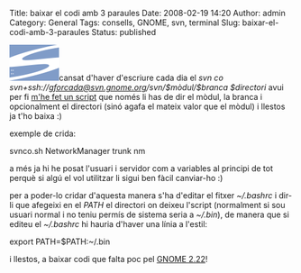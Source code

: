 Title: baixar el codi amb 3 paraules
Date: 2008-02-19 14:20
Author: admin
Category: General
Tags: consells, GNOME, svn, terminal
Slug: baixar-el-codi-amb-3-paraules
Status: published

<img src="./wp-content/uploads/2008/01/subversion.png" data-align="right" alt="logotip del Subversion" />cansat d'haver d'escriure cada dia el *svn co svn+ssh://gforcada@svn.gnome.org/svn/\$mòdul/\$branca \$directori* avui per fi <a href="./wp-content/uploads/2008/02/svnco.sh" target="_blank" rel="noopener">m'he fet un script</a> que només li has de dir el mòdul, la branca i opcionalment el directori (sinó agafa el mateix valor que el mòdul) i llestos ja t'ho baixa :)

exemple de crida:

svnco.sh NetworkManager trunk nm

a més ja hi he posat l'usuari i servidor com a variables al principi de tot perquè si algú el vol utilitzar li sigui ben fàcil canviar-ho :)

per a poder-lo cridar d'aquesta manera s'ha d'editar el fitxer *~/.bashrc* i dir-li que afegeixi en el *PATH* el directori on deixeu l'script (normalment si sou usuari normal i no teniu permís de sistema seria a *~/.bin*), de manera que si editeu el *~/.bashrc* hi hauria d'haver una línia a l'estil:

export PATH=\$PATH:~/.bin

i llestos, a baixar codi que falta poc pel <a href="http://live.gnome.org/TwoPointTwentyone" target="_blank" rel="noopener">GNOME 2.22</a>!

